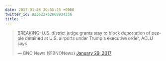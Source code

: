 ```yaml
---
date: 2017-01-28 20:55:36 +0000
twitter_id: 825522752689934336
title: ''
---
```


<blockquote class="twitter-tweet"><p lang="en" dir="ltr">BREAKING: U.S. district judge grants stay to block deportation of people detained at U.S. airports under Trump&#39;s executive order, ACLU says</p>&mdash; BNO News (@BNONews) <a href="https://twitter.com/BNONews/status/825522106498740224?ref_src=twsrc%5Etfw">January 29, 2017</a></blockquote>
<script async src="https://platform.twitter.com/widgets.js" charset="utf-8"></script>
